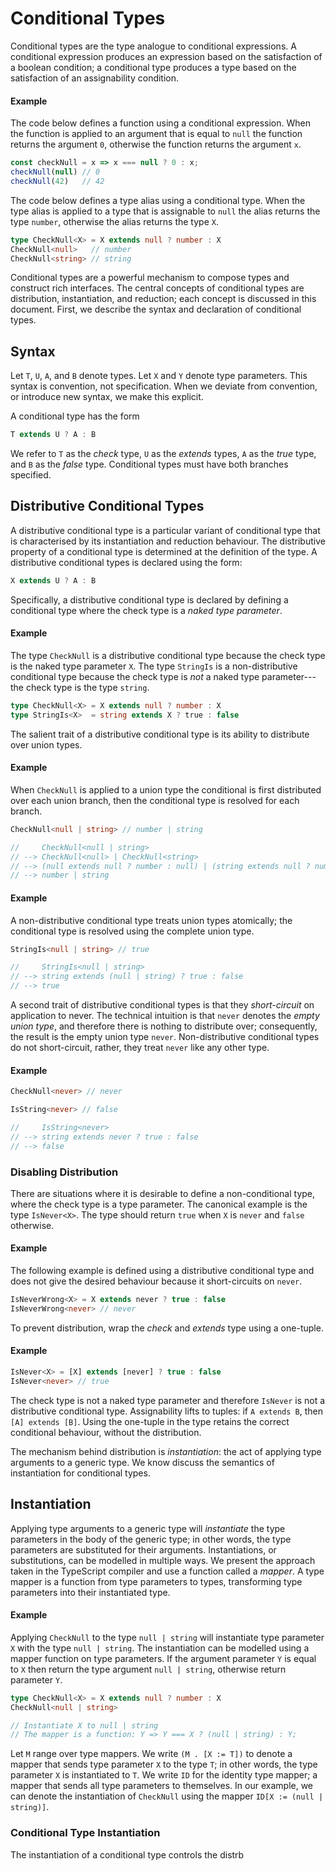 # Conditional Types

Conditional types are the type analogue to conditional expressions. A conditional expression produces an expression based on the satisfaction of a boolean condition; a conditional type produces a type based on the satisfaction of an assignability condition.

#### Example
The code below defines a function using a conditional expression. When the function is applied to an argument that is equal to `null` the function returns the argument `0`, otherwise the function returns the argument `x`.
```ts
const checkNull = x => x === null ? 0 : x;
checkNull(null) // 0
checkNull(42)   // 42
```

The code below defines a type alias using a conditional type. When the type alias is applied to a type that is assignable to `null` the alias returns the type `number`, otherwise the alias returns the type `X`.
```ts
type CheckNull<X> = X extends null ? number : X
CheckNull<null>   // number
CheckNull<string> // string
```


Conditional types are a powerful mechanism to compose types and construct rich interfaces. The central concepts of conditional types are distribution, instantiation, and reduction; each concept is discussed in this document. First, we describe the syntax and declaration of conditional types.

## Syntax

Let `T`, `U`, `A`, and `B` denote types. Let `X` and `Y` denote type parameters. This syntax is convention, not specification. When we deviate from convention, or introduce new syntax, we make this explicit.

A conditional type has the form
```ts
T extends U ? A : B
```

We refer to `T` as the _check_ type, `U` as the _extends_ types, `A` as the _true_ type, and `B` as the _false_ type. Conditional types must have both branches specified.

## Distributive Conditional Types

A distributive conditional type is a particular variant of conditional type that is characterised by its instantiation and reduction behaviour. The distributive property of a conditional type is determined at the definition of the type. A distributive conditional types is declared using the form:

```ts
X extends U ? A : B
```

Specifically, a distributive conditional type is declared by defining a conditional type where the check type is a _naked type parameter_.

#### Example

The type `CheckNull` is a distributive conditional type because the check type is the naked type parameter `X`. The type `StringIs` is a non-distributive conditional type because the check type is _not_ a naked type parameter---the check type is the type `string`.
```ts
type CheckNull<X> = X extends null ? number : X
type StringIs<X>  = string extends X ? true : false
```

The salient trait of a distributive conditional type is its ability to distribute over union types.

#### Example
When `CheckNull` is applied to a union type the conditional is first distributed over each union branch, then the conditional type is resolved for each branch.
```ts
CheckNull<null | string> // number | string

//     CheckNull<null | string>
// --> CheckNull<null> | CheckNull<string>
// --> (null extends null ? number : null) | (string extends null ? number : string)
// --> number | string
```

#### Example
A non-distributive conditional type  treats union types atomically; the conditional type is resolved using the complete union type.
```ts
StringIs<null | string> // true

//     StringIs<null | string>
// --> string extends (null | string) ? true : false
// --> true
```

A second trait of distributive conditional types is that they _short-circuit_ on application to never. The technical intuition is that `never` denotes the _empty union type_, and therefore there is nothing to distribute over; consequently, the result is the empty union type `never`. Non-distributive conditional types do not short-circuit, rather, they treat `never` like any other type.

#### Example
```ts
CheckNull<never> // never

IsString<never> // false

//     IsString<never>
// --> string extends never ? true : false
// --> false
```

### Disabling Distribution

There are situations where it is desirable to define a non-conditional type, where the check type is a type parameter. The canonical example is the type `IsNever<X>`. The type should return `true` when `X` is `never` and `false` otherwise.

#### Example
The following example is defined using a distributive conditional type and does not give the desired behaviour because it short-circuits on `never`.
```ts
IsNeverWrong<X> = X extends never ? true : false
IsNeverWrong<never> // never
```

To prevent distribution, wrap the _check_ and _extends_ type using a one-tuple.

#### Example
```ts
IsNever<X> = [X] extends [never] ? true : false
IsNever<never> // true
```

The check type is not a naked type parameter and therefore `IsNever` is not a distributive conditional type. Assignability lifts to tuples: if `A extends B`, then `[A] extends [B]`. Using the one-tuple in the type retains the correct conditional behaviour, without the distribution.

The mechanism behind distribution is _instantiation_: the act of applying type arguments to a generic type. We know discuss the semantics of instantiation for conditional types.

## Instantiation

Applying type arguments to a generic type will _instantiate_ the type parameters in the body of the generic type; in other words, the type parameters are substituted for their arguments. Instantiations, or substitutions, can be modelled in multiple ways. We present the approach taken in the TypeScript compiler and use a function called a _mapper_. A type mapper is a function from type parameters to types, transforming type parameters into their instantiated type.

#### Example
Applying `CheckNull` to the type `null | string` will instantiate type parameter `X` with the type `null | string`. The instantiation can be modelled using a mapper function on type parameters. If the argument parameter `Y` is equal to `X` then return the type argument `null | string`, otherwise return parameter `Y`.
```ts
type CheckNull<X> = X extends null ? number : X
CheckNull<null | string>

// Instantiate X to null | string
// The mapper is a function: Y => Y === X ? (null | string) : Y;
```

Let `M` range over type mappers. We write `(M . [X := T])` to denote a mapper that sends type parameter `X` to the type `T`; in other words, the type parameter `X` is instantiated to `T`. We write `ID` for the identity type mapper; a mapper that sends all type parameters to themselves. In our example, we can denote the instantiation of `CheckNull` using the mapper `ID[X := (null | string)]`.

### Conditional Type Instantiation

The instantiation of a conditional type controls the distrb


